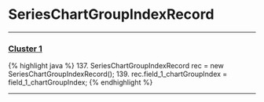 # SeriesChartGroupIndexRecord

***

### [Cluster 1](./1)
{% highlight java %}
137. SeriesChartGroupIndexRecord rec = new SeriesChartGroupIndexRecord();
139. rec.field_1_chartGroupIndex = field_1_chartGroupIndex;
{% endhighlight %}

***

